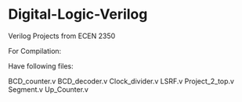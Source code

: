 # Digital-Logic-Verilog
Verilog Projects from ECEN 2350


For Compilation:

Have following files:

BCD_counter.v
BCD_decoder.v
Clock_divider.v
LSRF.v
Project_2_top.v
Segment.v
Up_Counter.v
